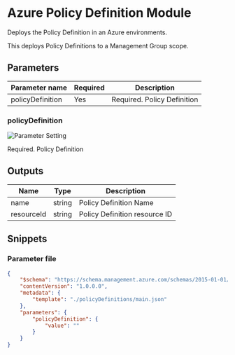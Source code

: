 # Azure Policy Definition Module

Deploys the Policy Definition in an Azure environments.

This deploys Policy Definitions to a Management Group scope.

## Parameters

Parameter name | Required | Description
-------------- | -------- | -----------
policyDefinition | Yes      | Required. Policy Definition

### policyDefinition

![Parameter Setting](https://img.shields.io/badge/parameter-required-orange?style=flat-square)

Required. Policy Definition

## Outputs

Name | Type | Description
---- | ---- | -----------
name | string | Policy Definition Name
resourceId | string | Policy Definition resource ID

## Snippets

### Parameter file

```json
{
    "$schema": "https://schema.management.azure.com/schemas/2015-01-01/deploymentParameters.json#",
    "contentVersion": "1.0.0.0",
    "metadata": {
        "template": "./policyDefinitions/main.json"
    },
    "parameters": {
        "policyDefinition": {
            "value": ""
        }
    }
}
```
